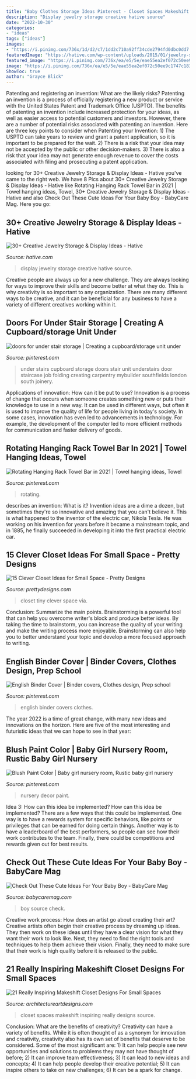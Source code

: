 ```yaml
---
title: "Baby Clothes Storage Ideas Pinterest - Closet Spaces Makeshift Inspiring Really Designs Source"
description: "Display jewelry storage creative hative source"
date: "2022-10-30"
categories:
- "ideas"
tags: ["ideas"]
images:
- "https://i.pinimg.com/736x/1d/d2/c7/1dd2c710a92ff34cde2794fd0dbc0dd7.jpg"
featuredImage: "https://hative.com/wp-content/uploads/2015/01/jewelry-storage-display-ideas/23-jewelry-storage-display-ideas.jpg"
featured_image: "https://i.pinimg.com/736x/ea/e5/5e/eae55ea2ef072c50ee9c1747c18382f9--binder-covers-english.jpg"
image: "https://i.pinimg.com/736x/ea/e5/5e/eae55ea2ef072c50ee9c1747c18382f9--binder-covers-english.jpg"
ShowToc: true
author: "Grayce Blick"
---
```



Patenting and registering an invention: What are the likely risks?
Patenting an invention is a process of officially registering a new product or service with the United States Patent and Trademark Office (USPTO). The benefits of patenting an invention include increased protection for your ideas, as well as easier access to potential customers and investors. However, there are a number of potential risks associated with patenting an invention. Here are three key points to consider when Patenting your Invention: 1) The USPTO can take years to review and grant a patent application, so it is important to be prepared for the wait. 2) There is a risk that your idea may not be accepted by the public or other decision-makers. 3) There is also a risk that your idea may not generate enough revenue to cover the costs associated with filing and prosecuting a patent application.

	

		
looking for 30+ Creative Jewelry Storage &amp; Display Ideas - Hative you've came to the right web. We have 8 Pics about 30+ Creative Jewelry Storage &amp; Display Ideas - Hative like Rotating Hanging Rack Towel Bar in 2021 | Towel hanging ideas, Towel, 30+ Creative Jewelry Storage &amp; Display Ideas - Hative and also Check Out These Cute Ideas For Your Baby Boy - BabyCare Mag. Here you go:
		
    
## 30+ Creative Jewelry Storage &amp; Display Ideas - Hative

<img loading=lazy src="https://hative.com/wp-content/uploads/2015/01/jewelry-storage-display-ideas/23-jewelry-storage-display-ideas.jpg" onerror="this.onerror=null;this.src='https://tse4.mm.bing.net/th?id=OIP.LPKGC8hr1pSww3KTs6GAxwHaL7&amp;pid=15.1';" alt="30+ Creative Jewelry Storage &amp; Display Ideas - Hative">

_Source: hative.com_

>display jewelry storage creative hative source. 

	

Creative people are always up for a new challenge. They are always looking for ways to improve their skills and become better at what they do. This is why creativity is so important to any organization. There are many different ways to be creative, and it can be beneficial for any business to have a variety of different creatives working within it.

    
## Doors For Under Stair Storage | Creating A Cupboard/storage Unit Under

<img loading=lazy src="https://i.pinimg.com/736x/3c/eb/56/3ceb5656512eb79b020b1eec6ac3ebfe--under-stairs-cupboard-folding-doors.jpg" onerror="this.onerror=null;this.src='https://tse4.mm.bing.net/th?id=OIP.g4kzIm5rj8ZRmJGoGAcgPgHaFh&amp;pid=15.1';" alt="doors for under stair storage | Creating a cupboard/storage unit under">

_Source: pinterest.com_

>under stairs cupboard storage doors stair unit understairs door staircase job folding creating carpentry mybuilder southfields london south joinery. 

	

Applications of innovation: How can it be put to use?
Innovation is a process of change that occurs when someone creates something new or puts their knowledge to use in a new way. It can be used in different ways, but often it is used to improve the quality of life for people living in today's society. In some cases, innovation has even led to advancements in technology. For example, the development of the computer led to more efficient methods for communication and faster delivery of goods.

    
## Rotating Hanging Rack Towel Bar In 2021 | Towel Hanging Ideas, Towel

<img loading=lazy src="https://i.pinimg.com/736x/1d/d2/c7/1dd2c710a92ff34cde2794fd0dbc0dd7.jpg" onerror="this.onerror=null;this.src='https://tse2.mm.bing.net/th?id=OIP.Rmi0QS3EJTwY_P-TlQnQgQHaJ3&amp;pid=15.1';" alt="Rotating Hanging Rack Towel Bar in 2021 | Towel hanging ideas, Towel">

_Source: pinterest.com_

>rotating. 

	

describes an invention: What is it?
Invention ideas are a dime a dozen, but sometimes they're so innovative and amazing that you can't believe it. This is what happened to the inventor of the electric car, Nikola Tesla. He was working on his invention for years before it became a mainstream topic, and in 1885, he finally succeeded in developing it into the first practical electric car.

    
## 15 Clever Closet Ideas For Small Space - Pretty Designs

<img loading=lazy src="http://www.prettydesigns.com/wp-content/uploads/2015/10/Tiny-Closet.jpg" onerror="this.onerror=null;this.src='https://tse4.mm.bing.net/th?id=OIP.nZhyGNIXsTnSIsr3if4lfAAAAA&amp;pid=15.1';" alt="15 Clever Closet Ideas for Small Space - Pretty Designs">

_Source: prettydesigns.com_

>closet tiny clever space via. 

	

Conclusion: Summarize the main points.
Brainstorming is a powerful tool that can help you overcome writer's block and produce better ideas. By taking the time to brainstorm, you can increase the quality of your writing and make the writing process more enjoyable. Brainstorming can also help you to better understand your topic and develop a more focused approach to writing.

    
## English Binder Cover | Binder Covers, Clothes Design, Prep School

<img loading=lazy src="https://i.pinimg.com/736x/ea/e5/5e/eae55ea2ef072c50ee9c1747c18382f9--binder-covers-english.jpg" onerror="this.onerror=null;this.src='https://tse3.mm.bing.net/th?id=OIP.KFaV-pvWzjmt4CjXWcg7SwHaKd&amp;pid=15.1';" alt="English Binder Cover | Binder covers, Clothes design, Prep school">

_Source: pinterest.com_

>english binder covers clothes. 

	

The year 2022 is a time of great change, with many new ideas and innovations on the horizon. Here are five of the most interesting and futuristic ideas that we can hope to see in that year:

    
## Blush Paint Color | Baby Girl Nursery Room, Rustic Baby Girl Nursery

<img loading=lazy src="https://i.pinimg.com/736x/9f/26/d7/9f26d70e51cd62c554bdce6d51534132.jpg" onerror="this.onerror=null;this.src='https://tse3.mm.bing.net/th?id=OIP.46zVBYLxppjbbVqcX0wdKgHaJ4&amp;pid=15.1';" alt="Blush Paint Color | Baby girl nursery room, Rustic baby girl nursery">

_Source: pinterest.com_

>nursery decor paint. 

	

Idea 3: How can this idea be implemented?
How can this idea be implemented? 
There are a few ways that this could be implemented. One way is to have a rewards system for specific behaviors, like points or privileges that can be earned for doing certain things. Another way is to have a leaderboard of the best performers, so people can see how their work contributes to the team. Finally, there could be competitions and rewards given out for best results.

    
## Check Out These Cute Ideas For Your Baby Boy - BabyCare Mag

<img loading=lazy src="https://www.babycaremag.com/wp-content/uploads/2017/06/da897ac6f4ce19508d9aead185799270.jpg" onerror="this.onerror=null;this.src='https://tse4.mm.bing.net/th?id=OIP.GexJVHHhGla3V-uCspE5agHaLH&amp;pid=15.1';" alt="Check Out These Cute Ideas For Your Baby Boy - BabyCare Mag">

_Source: babycaremag.com_

>boy source check. 

	

Creative work process: How does an artist go about creating their art?
Creative artists often begin their creative process by dreaming up ideas. They then work on these ideas until they have a clear vision for what they want their work to look like. Next, they need to find the right tools and techniques to help them achieve their vision. Finally, they need to make sure that their work is high quality before it is released to the public.

    
## 21 Really Inspiring Makeshift Closet Designs For Small Spaces

<img loading=lazy src="https://www.architectureartdesigns.com/wp-content/uploads/2016/05/17-29.jpg" onerror="this.onerror=null;this.src='https://tse2.mm.bing.net/th?id=OIP.xNJsrZX96_ZjcoIOhZfkowHaLH&amp;pid=15.1';" alt="21 Really Inspiring Makeshift Closet Designs For Small Spaces">

_Source: architectureartdesigns.com_

>closet spaces makeshift inspiring really designs source. 

	

Conclusion: What are the benefits of creativity?
Creativity can have a variety of benefits. While it is often thought of as a synonym for innovation and creativity, creativity also has its own set of benefits that deserve to be considered. Some of the most significant are: 1) It can help people see new opportunities and solutions to problems they may not have thought of before; 2) It can improve team effectiveness; 3) It can lead to new ideas and concepts; 4) It can help people develop their creative potential; 5) It can inspire others to take on new challenges; 6) It can be a spark for change.

